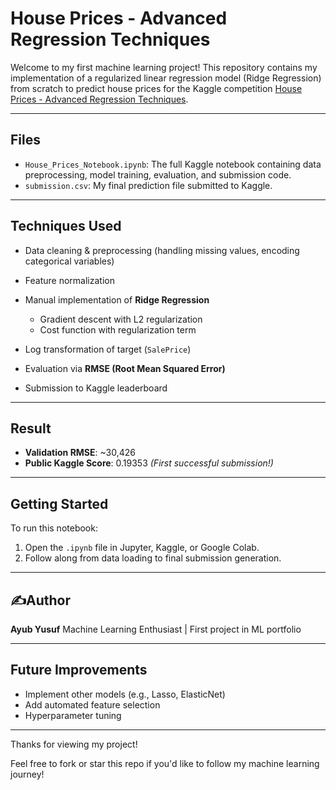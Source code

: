 # House Prices - Advanced Regression Techniques

Welcome to my first machine learning project!
This repository contains my implementation of a regularized linear regression model (Ridge Regression) from scratch to predict house prices for the Kaggle competition [House Prices - Advanced Regression Techniques](https://www.kaggle.com/competitions/house-prices-advanced-regression-techniques).

---

## Files

* `House_Prices_Notebook.ipynb`: The full Kaggle notebook containing data preprocessing, model training, evaluation, and submission code.
* `submission.csv`: My final prediction file submitted to Kaggle.

---

## Techniques Used

* Data cleaning & preprocessing (handling missing values, encoding categorical variables)
* Feature normalization
* Manual implementation of **Ridge Regression**

  * Gradient descent with L2 regularization
  * Cost function with regularization term
* Log transformation of target (`SalePrice`)
* Evaluation via **RMSE (Root Mean Squared Error)**
* Submission to Kaggle leaderboard

---

## Result

* **Validation RMSE**: \~30,426
* **Public Kaggle Score**: 0.19353
  *(First successful submission!)*

---

## Getting Started

To run this notebook:

1. Open the `.ipynb` file in Jupyter, Kaggle, or Google Colab.
2. Follow along from data loading to final submission generation.

---

## ✍Author

**Ayub Yusuf**
Machine Learning Enthusiast | First project in ML portfolio

---

## Future Improvements

* Implement other models (e.g., Lasso, ElasticNet)
* Add automated feature selection
* Hyperparameter tuning

---

Thanks for viewing my project! 

Feel free to fork or star this repo if you'd like to follow my machine learning journey!
